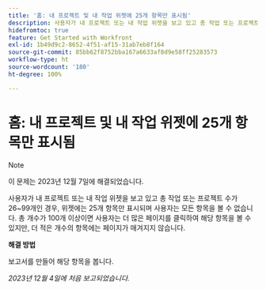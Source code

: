 ```yaml
---
title: '홈: 내 프로젝트 및 내 작업 위젯에 25개 항목만 표시됨'
description: 사용자가 내 프로젝트 또는 내 작업 위젯을 보고 있고 총 작업 또는 프로젝트 수가 26~99개인 경우, 위젯에는 25개 항목만 표시되며 사용자는 모든 항목을 볼 수 없습니다. 총 개수가 100개 이상이면 사용자는 더 많은 페이지를 클릭하여 해당 항목을 볼 수 있지만, 더 적은 개수의 항목에는 페이지가 매겨지지 않습니다.
hidefromtoc: true
feature: Get Started with Workfront
exl-id: 1b49d9c2-8652-4f51-af15-31ab7eb8f164
source-git-commit: 85bb62f8752bba167a6633af8d9e58ff25283573
workflow-type: ht
source-wordcount: '180'
ht-degree: 100%

---
```


# 홈: 내 프로젝트 및 내 작업 위젯에 25개 항목만 표시됨

>[!NOTE]
>
>이 문제는 2023년 12월 7일에 해결되었습니다.

사용자가 내 프로젝트 또는 내 작업 위젯을 보고 있고 총 작업 또는 프로젝트 수가 26~99개인 경우, 위젯에는 25개 항목만 표시되며 사용자는 모든 항목을 볼 수 없습니다. 총 개수가 100개 이상이면 사용자는 더 많은 페이지를 클릭하여 해당 항목을 볼 수 있지만, 더 적은 개수의 항목에는 페이지가 매겨지지 않습니다.

**해결 방법**

보고서를 만들어 해당 항목을 봅니다.

_2023년 12월 4일에 처음 보고되었습니다._

